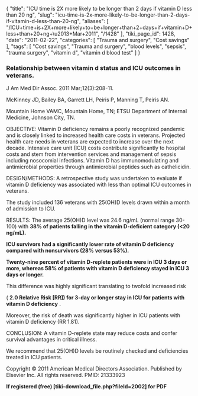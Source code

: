 {
    "title": "ICU time is 2X more likely to be longer than 2 days if vitamin D less than 20 ng",
    "slug": "icu-time-is-2x-more-likely-to-be-longer-than-2-days-if-vitamin-d-less-than-20-ng",
    "aliases": [
        "/ICU+time+is+2X+more+likely+to+be+longer+than+2+days+if+vitamin+D+less+than+20+ng+\u2013+Mar+2011",
        "/1428"
    ],
    "tiki_page_id": 1428,
    "date": "2011-02-22",
    "categories": [
        "Trauma and surgery",
        "Cost savings"
    ],
    "tags": [
        "Cost savings",
        "Trauma and surgery",
        "blood levels",
        "sepsis",
        "trauma surgery",
        "vitamin d",
        "vitamin d blood test"
    ]
}


### Relationship between vitamin d status and ICU outcomes in veterans.

J Am Med Dir Assoc. 2011 Mar;12(3):208-11.

McKinney JD, Bailey BA, Garrett LH, Peiris P, Manning T, Peiris AN.

Mountain Home VAMC, Mountain Home, TN; ETSU Department of Internal Medicine, Johnson City, TN.

OBJECTIVE: Vitamin D deficiency remains a poorly recognized pandemic and is closely linked to increased health care costs in veterans. Projected health care needs in veterans are expected to increase over the next decade. Intensive care unit (ICU) costs contribute significantly to hospital costs and stem from intervention services and management of sepsis including nosocomial infections. Vitamin D has immunomodulating and antimicrobial properties through antimicrobial peptides such as cathelicidin.

DESIGN/METHODS: A retrospective study was undertaken to evaluate if vitamin D deficiency was associated with less than optimal ICU outcomes in veterans. 

The study included 136 veterans with 25(OH)D levels drawn within a month of admission to ICU.

RESULTS: The average 25(OH)D level was 24.6 ng/mL (normal range 30-100) with  **38% of patients falling in the vitamin D-deficient category (<20 ng/mL).** 

 **ICU survivors had a significantly lower rate of vitamin D deficiency compared with nonsurvivors (28% versus 53%).**  

 **Twenty-nine percent of vitamin D-replete patients were in ICU 3 days or more, whereas 58% of patients with vitamin D deficiency stayed in ICU 3 days or longer.** 

This difference was highly significant translating to twofold increased risk 

( **2.0 Relative Risk <span>[RR]</span>) for 3-day or longer stay in ICU for patients with vitamin D deficiency** . 

Moreover, the risk of death was significantly higher in ICU patients with vitamin D deficiency (RR 1.81).

CONCLUSION: A vitamin D-replete state may reduce costs and confer survival advantages in critical illness. 

We recommend that 25(OH)D levels be routinely checked and deficiencies treated in ICU patients.

Copyright © 2011 American Medical Directors Association. Published by Elsevier Inc. All rights reserved. PMID: 21333923 

 **If registered (free) <span>[tiki-download_file.php?fileId=2002]</span> for PDF**